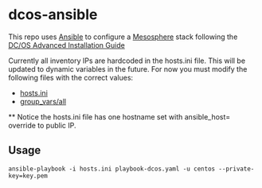 # dcos-ansible

This repo uses [Ansible](https://www.ansible.com/) to configure a [Mesosphere](https://mesosphere.com/) stack following the [DC/OS Advanced Installation Guide](https://dcos.io/docs/1.7/administration/installing/custom/advanced/)

Currently all inventory IPs are hardcoded in the hosts.ini file. This will be updated to dynamic variables in the future. For now you must modify the following files with the correct values:

- [hosts.ini](https://github.com/OldCrowEW/dcos-ansible/blob/master/hosts.ini)
- [group_vars/all](https://github.com/OldCrowEW/dcos-ansible/blob/master/group_vars/all)

** Notice the hosts.ini file has one hostname set with ansible_host= override to public IP.

## Usage
```
ansible-playbook -i hosts.ini playbook-dcos.yaml -u centos --private-key=key.pem
```